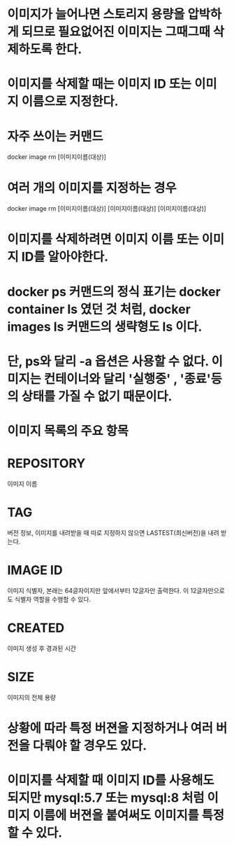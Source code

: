 <!-- 이미지 삭제 -->
# 이미지가 늘어나면 스토리지 용량을 압박하게 되므로 필요없어진 이미지는 그때그때 삭제하도록 한다.
# 이미지를 삭제할 때는 이미지 ID 또는 이미지 이름으로 지정한다.

<!-- 이미지를 삭제하는 커맨드 : docker image rm -->
# 자주 쓰이는 커맨드
docker image rm [이미지이름(대상)]

# 여러 개의 이미지를 지정하는 경우
docker image rm [이미지이름(대상)] [이미지이름(대상)] [이미지이름(대상)]

<!-- 이미지 목록의 정보 : docker image ls 커맨드 -->
# 이미지를 삭제하려면 이미지 이름 또는 이미지 ID를 알아야한다.
# docker ps 커맨드의 정식 표기는 docker container ls 였던 것 처럼,  docker images ls 커맨드의 생략형도 ls 이다.
# 단, ps와 달리 -a 옵션은 사용할 수 없다. 이미지는 컨테이너와 달리 '실행중' , '종료'등의 상태를 가질 수 없기 때문이다.

# 이미지 목록의 주요 항목

# REPOSITORY
이미지 이름

# TAG
버전 정보, 이미지를 내려받을 때 따로 지정하지 않으면 LASTEST(최신버전)을 내려 받는다.

# IMAGE ID
이미지 식별자, 본래는 64글자이지만 앞에서부터 12글자만 출력한다. 이 12글자만으로도 식별자 역할을 수행할 수 있다.

# CREATED 
이미지 생성 후 경과된 시간

# SIZE
이미지의 전체 용량

<!-- Todo : 여러 버전의 이미지를 삭제할 경우 -->
# 상황에 따라 특정 버젼을 지정하거나 여러 버전을 다뤄야 할 경우도 있다.
# 이미지를 삭제할 때 이미지 ID를 사용해도 되지만 mysql:5.7 또는 mysql:8 처럼 이미지 이름에 버젼을 붙여써도 이미지를 특정할 수 있다.




